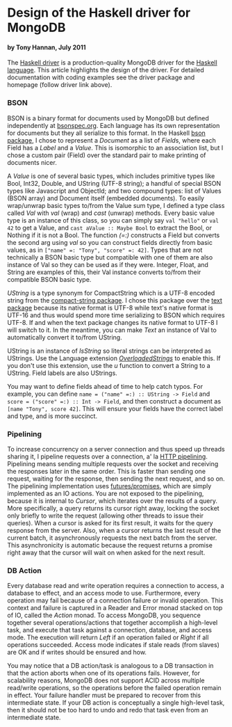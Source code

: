 # Design of the Haskell driver for MongoDB
#### by Tony Hannan, July 2011

The [Haskell driver](http://hackage.haskell.org/package/mongoDB) is a production-quality MongoDB driver for the [Haskell language](http://www.haskell.org/). This article highlights the design of the driver. For detailed documentation with coding examples see the driver package and homepage (follow driver link above).

### BSON

BSON is a binary format for documents used by MongoDB but defined independently at [bsonspec.org](http://bsonspec.org). Each language has its own representation for documents but they all serialize to this format. In the Haskell [bson package](http://hackage.haskell.org/package/bson), I chose to represent a *Document* as a list of *Field*s, where each Field has a *Label* and a *Value*. This is isomorphic to an association list, but I chose a custom pair (Field) over the standard pair to make printing of documents nicer.

A *Value* is one of several basic types, which includes primitive types like Bool, Int32, Double, and UString (UTF-8 string); a handful of special BSON types like Javascript and ObjectId; and two compound types: list of Values (BSON array) and Document itself (embedded documents). To easily wrap/unwrap basic types to/from the Value sum type, I defined a type class called *Val* with *val* (wrap) and *cast* (unwrap) methods. Every basic value type is an instance of this class, so you can simply say `val "hello"` or `val 42` to get a Value, and `cast aValue :: Maybe Bool` to extract the Bool, or Nothing if it is not a Bool. The function *(=:)* constructs a Field but converts the second arg using *val* so you can construct fields directly from basic values, as in `["name" =: "Tony", "score" =: 42]`. Types that are not technically a BSON basic type but compatible with one of them are also instance of Val so they can be used as if they were. Integer, Float, and String are examples of this, their Val instance converts to/from their compatible BSON basic type.

*UString* is a type synonym for CompactString which is a UTF-8 encoded string from the [compact-string package](http://hackage.haskell.org/package/compact-string-fix). I chose this package over the [text package](http://hackage.haskell.org/package/text) because its native format is UTF-8 while text's native format is UTF-16 and thus would spend more time serializing to BSON which requires UTF-8. If and when the text package changes its native format to UTF-8 I will switch to it. In the meantime, you can make *Text* an instance of Val to automatically convert it to/from UString.

UString is an instance of *IsString* so literal strings can be interpreted as UStrings. Use the Language extension [*OverloadedStrings*](http://www.haskell.org/ghc/docs/7.0.4/html/users_guide/type-class-extensions.html#Overloaded+string+literals) to enable this. If you don't use this extension, use the *u* function to convert a String to a UString. Field labels are also UStrings.

You may want to define fields ahead of time to help catch typos. For example, you can define `name = ("name" =:) :: UString -> Field` and `score = ("score" =:) :: Int -> Field`, and then construct a document as `[name "Tony", score 42]`. This will ensure your fields have the correct label and type, and is more succinct.

### Pipelining

To increase concurrency on a server connection and thus speed up threads sharing it, I pipeline requests over a connection, a' la [HTTP pipelining](http://en.wikipedia.org/wiki/HTTP_pipelining). Pipelining means sending multiple requests over the socket and receiving the responses later in the same order. This is faster than sending one request, waiting for the response, then sending the next request, and so on. The pipelining implementation uses [futures/promises](http://en.wikipedia.org/wiki/Futures_and_promises), which are simply implemented as an IO actions. You are not exposed to the pipelining, because it is internal to *Cursor*, which iterates over the results of a query. More specifically, a query returns its cursor right away, locking the socket only briefly to write the request (allowing other threads to issue their queries). When a cursor is asked for its first result, it waits for the query response from the server. Also, when a cursor returns the last result of the current batch, it asynchronously requests the next batch from the server. This asynchronicity is automatic because the request returns a promise right away that the cursor will wait on when asked for the next result.

### DB Action

Every database read and write operation requires a connection to access, a database to effect, and an access mode to use. Furthermore, every operation may fail because of a connection failure or invalid operation. This context and failure is captured in a Reader and Error monad stacked on top of IO, called the *Action* monad. To access MongoDB, you sequence together several operations/actions that together accomplish a high-level task, and execute that task against a connection, database, and access mode. The execution will return *Left* if an operation failed or *Right* if all operations succeeded. Access mode indicates if stale reads (from slaves) are OK and if writes should be ensured and how.

You may notice that a DB action/task is analogous to a DB transaction in that the action aborts when one of its operations fails. However, for scalability reasons, MongoDB does not support ACID across multiple read/write operations, so the operations before the failed operation remain in effect. Your failure handler must be prepared to recover from this intermediate state. If your DB action is conceptually a single high-level task, then it should not be too hard to undo and redo that task even from an intermediate state.
